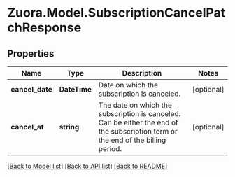 
# Zuora.Model.SubscriptionCancelPatchResponse

## Properties

Name | Type | Description | Notes
------------ | ------------- | ------------- | -------------
**cancel_date** | **DateTime** | Date on which the subscription is canceled. | [optional] 
**cancel_at** | **string** | The date on which the subscription is canceled. Can be either the end of the subscription term or the end of the billing period. | [optional] 

[[Back to Model list]](../README.md#documentation-for-models)
[[Back to API list]](../README.md#documentation-for-api-endpoints)
[[Back to README]](../README.md)

